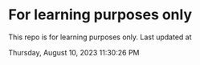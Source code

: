 # For learning purposes only
This repo is for learning purposes only.
Last updated at

Thursday, August 10, 2023 11:30:26 PM

